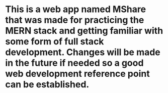 # This is a web app named MShare that was made for practicing the MERN stack and getting familiar with some form of full stack development. Changes will be made in the future if needed so a good web development reference point can be established.
